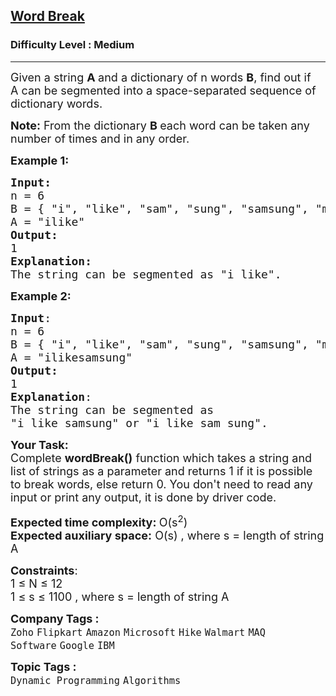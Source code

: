 <h2><a href="https://www.geeksforgeeks.org/problems/word-break1352/1">Word Break</a></h2><h3>Difficulty Level : Medium</h3><hr><div class="problems_problem_content__Xm_eO"><p><span style="font-size: 18px;">Given a string <strong>A </strong>and a dictionary of n words <strong>B</strong>, find out if A&nbsp;can be segmented into a space-separated sequence of dictionary words.</span></p>
<p><span style="font-size: 18px;"><strong>Note:</strong> From the dictionary <strong>B&nbsp;</strong>each word can be taken any number of times and in any order.</span></p>
<p><span style="font-size: 18px;"><strong>Example 1:</strong></span></p>
<pre><span style="font-size: 18px;"><strong>Input:</strong>
n = 6
B = { "i", "like", "sam", "sung", "samsung", "mobile"}
A = "ilike"
<strong>Output:
</strong>1
<strong>Explanation:
</strong>The string can be segmented as "i like".
</span></pre>
<p><span style="font-size: 18px;"><strong>Example 2:</strong></span></p>
<pre><span style="font-size: 18px;"><strong>Input</strong>:
n = 6
B = { "i", "like", "sam", "sung", "samsung", "mobile"}
A = "ilikesamsung"
<strong>Output:
</strong>1
<strong>Explanation</strong>:
The string can be segmented as 
"i like samsung" or "i like sam sung".
</span></pre>
<p><span style="font-size: 18px;"><strong>Your Task:</strong><br>Complete&nbsp;<strong>wordBreak()</strong>&nbsp;function which takes a string and list of strings as a parameter&nbsp;and returns 1 if it is possible to break words, else return&nbsp;0. You don't need to read any input or print any output, it is done by driver code.</span></p>
<p><span style="font-size: 18px;"><strong>Expected time complexity: </strong>O(s<sup>2</sup>)<br></span><span style="font-size: 18px;"><strong>Expected auxiliary space:</strong>&nbsp;O(s) , where s = length of string A</span></p>
<p><span style="font-size: 18px;"><strong>Constraints</strong>:<br>1 ≤ N ≤ 12<br>1 ≤ s ≤ 1100 , where s =&nbsp;length of string A</span></p></div><p><span style=font-size:18px><strong>Company Tags : </strong><br><code>Zoho</code>&nbsp;<code>Flipkart</code>&nbsp;<code>Amazon</code>&nbsp;<code>Microsoft</code>&nbsp;<code>Hike</code>&nbsp;<code>Walmart</code>&nbsp;<code>MAQ Software</code>&nbsp;<code>Google</code>&nbsp;<code>IBM</code>&nbsp;<br><p><span style=font-size:18px><strong>Topic Tags : </strong><br><code>Dynamic Programming</code>&nbsp;<code>Algorithms</code>&nbsp;